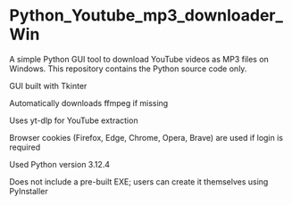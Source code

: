 # Python_Youtube_mp3_downloader_Win
A simple Python GUI tool to download YouTube videos as MP3 files on Windows. This repository contains the Python source code only.

GUI built with Tkinter

Automatically downloads ffmpeg if missing

Uses yt-dlp for YouTube extraction

Browser cookies (Firefox, Edge, Chrome, Opera, Brave) are used if login is required

Used Python version 3.12.4 

Does not include a pre-built EXE; users can create it themselves using PyInstaller
